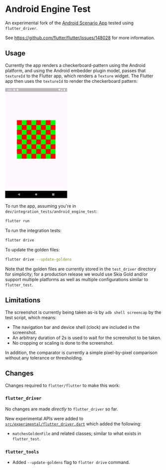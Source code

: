 # Android Engine Test

An experimental fork of the [Android Scenario App][] tested using
`flutter_driver`.

See <https://github.com/flutter/flutter/issues/148028> for more information.

[android scenario app]: https://github.com/flutter/engine/tree/main/testing/scenario_app/android

## Usage

Currently the app renders a checkerboard-pattern using the Android platform,
and using the Android embedder plugin model, passes that `textureId` to the
Flutter app, which renders a `Texture` widget. The Flutter app then uses the
`textureId` to render the checkerboard pattern:

<img src="test_driver/golden/checkerboard.png" width="200" />

To run the app, assuming you're in `dev/integration_tests/android_engine_test`:

```sh
flutter run
```

To run the integration tests:

```sh
flutter drive
```

To update the golden files:

```sh
flutter drive --update-goldens
```

Note that the golden files are currently stored in the `test_driver` directory
for simplicity; for a production release we would use Skia Gold and/or support
multiple platforms as well as multiple configurations similar to `flutter_test`.

## Limitations

The screenshot is currently being taken as-is by `adb shell screencap` by the
test script, which means:

- The navigation bar and device shell (clock) are included in the screenshot.
- An arbitrary duration of 2s is used to wait for the screenshot to be taken.
- No cropping or scaling is done to the screenshot.

In addition, the comparator is currently a simple pixel-by-pixel comparison
without any tolerance or thresholding.

## Changes

Changes required to `flutter/flutter` to make this work:

### `flutter_driver`

No changes are made _directly_ to `flutter_driver` so far.

New experimental APIs were added to [`src/experimental/flutter_driver.dart`](../../../packages/flutter_driver/lib/src/experimental/flutter_driver.dart) which added the
following:

- `matchesGoldenFile` and related classes; similar to what exists in `flutter_test`.

### `flutter_tools`

- Added `--update-goldens` flag to `flutter drive` command.
